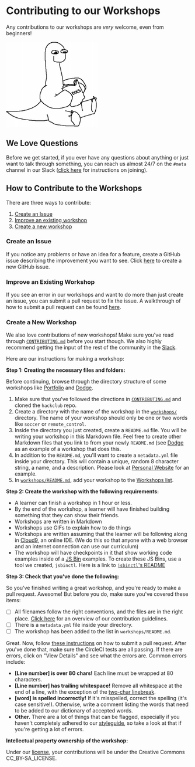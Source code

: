 # Contributing to our Workshops

Any contributions to our workshops are _very_ welcome, even from beginners!

![](img/smart_dinosaur_docs.png)

## We Love Questions

Before we get started, if you ever have any questions about anything or just want to talk through something, you can reach us almost 24/7 on the `#meta` channel in our Slack ([click here](slack/) for instructions on joining).

## How to Contribute to the Workshops

There are three ways to contribute:

1. [Create an Issue](#create-an-issue)
2. [Improve an existing workshop](#improve-an-existing-workshop)
3. [Create a new workshop](#create-a-new-workshop)

### Create an Issue

If you notice any problems or have an idea for a feature, create a GitHub issue describing the improvement you want to see. Click [here](https://github.com/hackclub/hackclub/issues/new) to create a new GitHub issue.

### Improve an Existing Workshop

If you see an error in our workshops and want to do more than just create an issue, you can submit a pull request to fix the issue. A walkthrough of how to submit a pull request can be found [here](../CONTRIBUTING.md).

### Create a New Workshop

We also love contributions of new workshops! Make sure you've read through [`CONTRIBUTING.md`](../CONTRIBUTING.md) before you start though. We also highly recommend getting the input of the rest of the community in the [Slack](#we-love-questions).

Here are our instructions for making a workshop:

**Step 1: Creating the necessary files and folders:**

Before continuing, browse through the directory structure of some workshops like [Portfolio](portfolio) and [Dodge](dodge).

1. Make sure that you've followed the directions in [`CONTRIBUTING.md`](../CONTRIBUTING.md) and cloned the `hackclub` repo.
2. Create a directory with the name of the workshop in the [`workshops/`](../workshops) directory. The name of your workshop should only be one or two words like `soccer` or `remote_control`.
3. Inside the directory you just created, create a `README.md` file. You will be writing your workshop in this Markdown file. Feel free to create other Markdown files that you link to from your newly `README.md` (see [Dodge](dodge) as an example of a workshop that does this.
4. In addition to the `README.md`, you'll want to create a `metadata.yml` file inside your directory. This will contain a unique, random 8 character string, a name, and a description. Please look at [Personal Website](personal_website/metadata.yml) for an example.
5. In [`workshops/README.md`](README.md), add your workshop to the [Workshops list](README.md#the-list).

**Step 2: Create the workshop with the following requirements:**

- A learner can finish a workshop in 1 hour or less.
- By the end of the workshop, a learner will have finished building something that they can show their friends.
- Workshops are written in Markdown
- Workshops use GIFs to explain how to do things
- Workshops are written assuming that the learner will be following along in [Cloud9](https://c9.io/login), an online IDE. (We do this so that anyone with a web browser and an internet connection can use our curriculum)
- The workshop will have checkpoints in it that show working code examples inside of a [JS Bin](https://jsbin.com) examples. To create these JS Bins, use a tool we created, `jsbinctl`. Here is a link to [`jsbinctl`'s README](lib/jsbinctl/README.md)

**Step 3: Check that you've done the following:**

So you've finished writing a great workshop, and you're ready to make a pull request. Awesome! But before you do, make sure you've covered these items:

- [ ] All filenames follow the right conventions, and the files are in the right place. [Click here](../CONTRIBUTING.md) for an overview of our contribution guidelines.
- [ ] There is a `metadata.yml` file inside your directory.
- [ ] The workshop has been added to the list in `workshops/README.md`.

Great. Now, follow [these instructions](../CONTRIBUTING.md) on how to submit a pull request. After you've done that, make sure the CircleCI tests are all passing. If there are errors, click on "View Details" and see what the errors are. Common errors include:

- **[Line number] is over 80 chars!** Each line must be wrapped at 80 characters.
- **[Line number] has trailing whitespace!** Remove all whitespace at the end of a line, with the exception of the [two-char linebreak](https://github.com/hackclub/meta/blob/master/styleguides/markdown.md#general-conventions).
- **[word] is spelled incorrectly!** If it's misspelled, correct the spelling (it's case sensitive!). Otherwise, write a comment listing the words that need to be added to our dictionary of accepted words.
- **Other.** There are a lot of things that can be flagged, especially if you haven't completely adhered to our [styleguide](https://github.com/hackclub/meta/blob/master/styleguides/markdown.md), so take a look at that if you're getting a lot of errors.

**Intellectual property ownership of the workshop:**

Under our [license](../LICENSE), your contributions will be under the Creative Commons CC_BY-SA_LICENSE.

